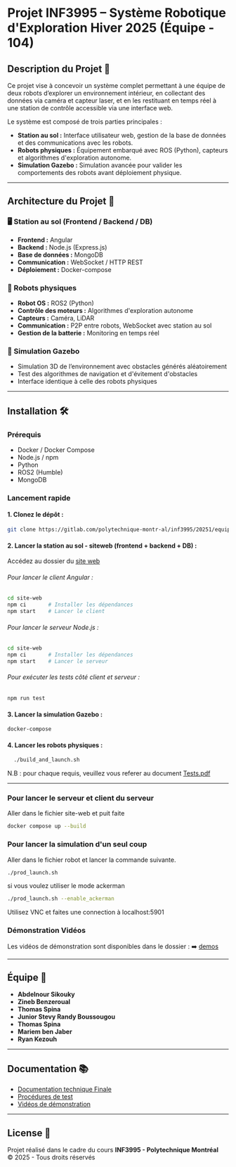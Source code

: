 # Projet INF3995 – Système Robotique d'Exploration Hiver 2025 (Équipe - 104)

## Description du Projet 🚀

Ce projet vise à concevoir un système complet permettant à une équipe de deux robots d’explorer un environnement intérieur, en collectant des données via caméra et capteur laser, et en les restituant en temps réel à une station de contrôle accessible via une interface web.

Le système est composé de trois parties principales :
- **Station au sol :** Interface utilisateur web, gestion de la base de données et des communications avec les robots.
- **Robots physiques :** Équipement embarqué avec ROS (Python), capteurs et algorithmes d'exploration autonome.
- **Simulation Gazebo :** Simulation avancée pour valider les comportements des robots avant déploiement physique.

---

## Architecture du Projet 🧩

### 🖥️ Station au sol (Frontend / Backend / DB)
- **Frontend :** Angular
- **Backend :** Node.js (Express.js)
- **Base de données :** MongoDB
- **Communication :** WebSocket / HTTP REST
- **Déploiement :** Docker-compose

### 🤖 Robots physiques
- **Robot OS :** ROS2 (Python)
- **Contrôle des moteurs :** Algorithmes d'exploration autonome
- **Capteurs :** Caméra, LiDAR
- **Communication :** P2P entre robots, WebSocket avec station au sol
- **Gestion de la batterie :** Monitoring en temps réel

### 🧭 Simulation Gazebo
- Simulation 3D de l’environnement avec obstacles générés aléatoirement
- Test des algorithmes de navigation et d'évitement d'obstacles
- Interface identique à celle des robots physiques

---

## Installation 🛠️

### Prérequis
- Docker / Docker Compose
- Node.js / npm
- Python
- ROS2 (Humble)
- MongoDB

### Lancement rapide

#### 1. Clonez le dépôt :
   ```bash
   git clone https://gitlab.com/polytechnique-montr-al/inf3995/20251/equipe-104/INF3995-104.git
   ```

#### 2. Lancer la station au sol - siteweb (frontend + backend + DB) :

Accédez au dossier du [site web](https://gitlab.com/polytechnique-montr-al/inf3995/20251/equipe-104/INF3995-104/-/tree/main/site-web?ref_type=heads)

###### Pour lancer le client Angular :
```bash
cd site-web
npm ci       # Installer les dépendances
npm start    # Lancer le client
```

###### Pour lancer le serveur Node.js :
```bash
cd site-web
npm ci       # Installer les dépendances
npm start    # Lancer le serveur
```

###### Pour exécuter les tests côté client et serveur :
```bash
npm run test
```
#### 3. Lancer la simulation Gazebo :
   ```bash
   docker-compose
   ```

#### 4. Lancer les robots physiques :
 ```bash
   ./build_and_launch.sh
   ```
N.B : pour chaque requis, veuillez vous referer au document [Tests.pdf](https://gitlab.com/polytechnique-montr-al/inf3995/20251/equipe-104/INF3995-104)

---

### Pour lancer le serveur et client du serveur
Aller dans le fichier site-web et puit faite
```bash
docker compose up --build
```

### Pour lancer la simulation d'un seul coup
Aller dans le fichier robot et lancer la commande suivante.
```bash
./prod_launch.sh
```
si vous voulez utiliser le mode ackerman
```bash
./prod_launch.sh --enable_ackerman
```
Utilisez VNC et faites une connection à localhost:5901

###  Démonstration Vidéos

Les vidéos de démonstration sont disponibles dans le dossier :  ➡️ [demos](https://gitlab.com/polytechnique-montr-al/inf3995/20251/equipe-104/INF3995-104/-/tree/main/demos?ref_type=heads)



---


## Équipe 👥

- **Abdelnour Sikouky**
- **Zineb Benzeroual**
- **Thomas Spina**
- **Junior Stevy Randy Boussougou**
- **Thomas Spina**
- **Mariem ben Jaber**
- **Ryan Kezouh**



---

## Documentation 📚

- [Documentation technique Finale](https://gitlab.com/polytechnique-montr-al/inf3995/20251/equipe-104/INF3995-104)
- [Procédures de test](https://gitlab.com/polytechnique-montr-al/inf3995/20251/equipe-104/INF3995-104/-/blob/main/Tests-Equipe104-RR.pdf?ref_type=heads)
- [Vidéos de démonstration](https://gitlab.com/polytechnique-montr-al/inf3995/20251/equipe-104/INF3995-104/-/tree/main/demos?ref_type=heads)

---

## License 📄

Projet réalisé dans le cadre du cours **INF3995 - Polytechnique Montréal**  
© 2025 - Tous droits réservés
